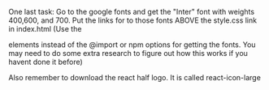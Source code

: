 One last task:
Go to the google fonts and get the "Inter" font with weights 400,600, and 700.
Put the links for to those fonts ABOVE the style.css link in index.html (Use the
<link/> elements instead of the @import or npm options for getting the fonts. You
may need to do some extra research to figure out how this works if you havent done
it before)

Also remember to download the react half logo. It is called react-icon-large